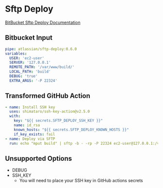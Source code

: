 # Sftp Deploy

[BitBucket Sftp Deploy Documentation](https://bitbucket.org/atlassian/sftp-deploy)

## Bitbucket Input

```yaml
pipe: atlassian/sftp-deploy:0.6.0
variables:
  USER: 'ec2-user'
  SERVER: '127.0.0.1'
  REMOTE_PATH: '/var/www/build/'
  LOCAL_PATH: 'build'
  DEBUG: 'true'
  EXTRA_ARGS: '-P 22324'
```

## Transformed GitHub Action
```yaml
- name: Install SSH key
  uses: shimataro/ssh-key-action@v2.5.0
  with:
    key: "${{ secrets.SFTP_DEPLOY_SSH_KEY }}"
    name: id_rsa
    known_hosts: "${{ secrets.SFTP_DEPLOY_KNOWN_HOSTS }}"
    if_key_exists: fail
- name: Deploy via SFTP
  run: echo "mput build" | sftp -b - -rp -P 22324 ec2-user@127.0.0.1:/var/www/build/
```

## Unsupported Options
* DEBUG
* SSH_KEY
  * You will need to place your SSH key in GitHub actions secrets
